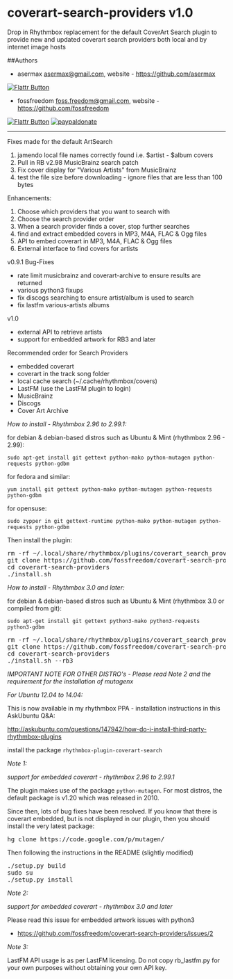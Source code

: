 coverart-search-providers v1.0
=========================

Drop in Rhythmbox replacement for the default CoverArt Search plugin to provide new and updated coverart search providers both local and by internet image hosts

##Authors

 - asermax <asermax@gmail.com>, website - https://github.com/asermax

[![Flattr Button](http://api.flattr.com/button/button-compact-static-100x17.png "Flattr This!")](http://flattr.com/thing/1262052/asermax-on-GitHub "asermax")

 - fossfreedom <foss.freedom@gmail.com>, website - https://github.com/fossfreedom

[![Flattr Button](http://api.flattr.com/button/button-compact-static-100x17.png "Flattr This!")](http://flattr.com/thing/1811718/ "fossfreedom")  [![paypaldonate](https://www.paypalobjects.com/en_GB/i/btn/btn_donate_SM.gif)](https://www.paypal.com/cgi-bin/webscr?cmd=_s-xclick&hosted_button_id=KBV682WJ3BDGL)

-------------

Fixes made for the default ArtSearch

1. jamendo local file names correctly found i.e. $artist - $album covers
2. Pull in RB v2.98 MusicBrainz search patch
3. Fix cover display for "Various Artists" from MusicBrainz
4. test the file size before downloading - ignore files that are less than 100 bytes


Enhancements:

1. Choose which providers that you want to search with
2. Choose the search provider order
2. When a search provider finds a cover, stop further searches
3. find and extract embedded covers in MP3, M4A, FLAC & Ogg files
4. API to embed coverart in MP3, M4A, FLAC & Ogg files
5. External interface to find covers for artists

v0.9.1 Bug-Fixes

 - rate limit musicbrainz and coverart-archive to ensure results are returned
 - various python3 fixups
 - fix discogs searching to ensure artist/album is used to search
 - fix lastfm various-artists albums
 
v1.0

 - external API to retrieve artists
 - support for embedded artwork for RB3 and later

Recommended order for Search Providers

 - embedded coverart
 - coverart in the track song folder
 - local cache search (~/.cache/rhythmbox/covers)
 - LastFM (use the LastFM plugin to login)
 - MusicBrainz
 - Discogs
 - Cover Art Archive

*How to install - Rhythmbox 2.96 to 2.99.1:*

for debian & debian-based distros such as Ubuntu & Mint (rhythmbox 2.96 - 2.99):

    sudo apt-get install git gettext python-mako python-mutagen python-requests python-gdbm

for fedora and similar:

    yum install git gettext python-mako python-mutagen python-requests python-gdbm
    
for opensuse:
 
    sudo zypper in git gettext-runtime python-mako python-mutagen python-requests python-gdbm

Then install the plugin:

<pre>
rm -rf ~/.local/share/rhythmbox/plugins/coverart_search_providers
git clone https://github.com/fossfreedom/coverart-search-providers.git
cd coverart-search-providers
./install.sh
</pre>

*How to install - Rhythmbox 3.0 and later:*

for debian & debian-based distros such as Ubuntu & Mint (rhythmbox 3.0 or compiled from git):

    sudo apt-get install git gettext python3-mako python3-requests python3-gdbm

<pre>
rm -rf ~/.local/share/rhythmbox/plugins/coverart_search_providers
git clone https://github.com/fossfreedom/coverart-search-providers.git
cd coverart-search-providers
./install.sh --rb3
</pre>

*IMPORTANT NOTE FOR OTHER DISTRO's - Please read Note 2 and the requirement for the installation of mutagenx*

*For Ubuntu 12.04 to 14.04:* 

This is now available in my rhythmbox PPA - installation instructions in this AskUbuntu Q&A:

http://askubuntu.com/questions/147942/how-do-i-install-third-party-rhythmbox-plugins

install the package `rhythmbox-plugin-coverart-search`

*Note 1:*

*support for embedded coverart - rhythmbox 2.96 to 2.99.1*

The plugin makes use of the package `python-mutagen`.  For most distros, the default package is v1.20 which was released in 2010.

Since then, lots of bug fixes have been resolved.  If you know that there is coverart embedded, but is not displayed
in our plugin, then you should install the very latest package:

<pre>
hg clone https://code.google.com/p/mutagen/
</pre>

Then following the instructions in the README (slightly modified)

<pre>
./setup.py build
sudo su
./setup.py install 
</pre>

*Note 2:*

*support for embedded coverart - rhythmbox 3.0 and later*

Please read this issue for embedded artwork issues with python3

- https://github.com/fossfreedom/coverart-search-providers/issues/2

*Note 3:*

LastFM API usage is as per LastFM licensing.  Do not copy rb_lastfm.py for your own purposes without obtaining your own API key.
